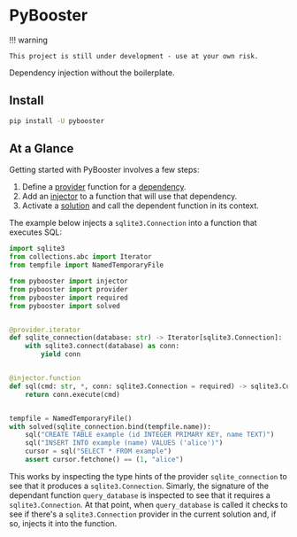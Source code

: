 # PyBooster

!!! warning

    This project is still under development - use at your own risk.

Dependency injection without the boilerplate.

## Install

```bash
pip install -U pybooster
```

## At a Glance

Getting started with PyBooster involves a few steps:

1. Define a [provider](concepts.md#providers) function for a
    [dependency](concepts.md#dependencies).
1. Add an [injector](concepts.md#injectors) to a function that will use that dependency.
1. Activate a [solution](concepts.md#solutions) and call the dependent function in its context.

The example below injects a `sqlite3.Connection` into a function that executes SQL:

```python
import sqlite3
from collections.abc import Iterator
from tempfile import NamedTemporaryFile

from pybooster import injector
from pybooster import provider
from pybooster import required
from pybooster import solved


@provider.iterator
def sqlite_connection(database: str) -> Iterator[sqlite3.Connection]:
    with sqlite3.connect(database) as conn:
        yield conn


@injector.function
def sql(cmd: str, *, conn: sqlite3.Connection = required) -> sqlite3.Cursor:
    return conn.execute(cmd)


tempfile = NamedTemporaryFile()
with solved(sqlite_connection.bind(tempfile.name)):
    sql("CREATE TABLE example (id INTEGER PRIMARY KEY, name TEXT)")
    sql("INSERT INTO example (name) VALUES ('alice')")
    cursor = sql("SELECT * FROM example")
    assert cursor.fetchone() == (1, "alice")
```

This works by inspecting the type hints of the provider `sqlite_connection` to see that
it produces a `sqlite3.Connection`. Simarly, the signature of the dependant function
`query_database` is inspected to see that it requires a `sqlite3.Connection`. At that
point, when `query_database` is called it checks to see if there's a
`sqlite3.Connection` provider in the current solution and, if so, injects it into the
function.
